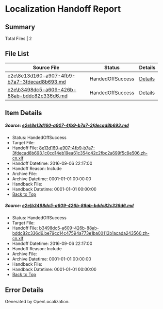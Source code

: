 # <a name='report-top'></a> Localization Handoff Report

## Summary
 Total Files | 2

## File List
 Source File | Status | Details 
 ----------- | ------ | ------- 
 [e2e\8e13d160-a907-4fb9-b7a7-3fdecad8b693.md](https://github.com/OpenLocalizationTestOrg/ol-test0/blob/38dfbd222f8bbad3c316f7e55f7c7a3baab621a5/e2e/8e13d160-a907-4fb9-b7a7-3fdecad8b693.md) | HandedOffSuccess | [Details](#4e9ea9ad0b1e67315966ba8c0ea3f4b39c8301431)
 [e2e\b3498dc5-a609-426b-88ab-bddc82c336d6.md](https://github.com/OpenLocalizationTestOrg/ol-test0/blob/38dfbd222f8bbad3c316f7e55f7c7a3baab621a5/e2e/b3498dc5-a609-426b-88ab-bddc82c336d6.md) | HandedOffSuccess | [Details](#4f0cc7ab27902f1970f060e03deca0fb01cd39682)

## Item Details
##### <a name='4e9ea9ad0b1e67315966ba8c0ea3f4b39c8301431'></a> Source: [e2e\8e13d160-a907-4fb9-b7a7-3fdecad8b693.md](https://github.com/OpenLocalizationTestOrg/ol-test0/blob/38dfbd222f8bbad3c316f7e55f7c7a3baab621a5/e2e/8e13d160-a907-4fb9-b7a7-3fdecad8b693.md)
* Status: HandedOffSuccess
* Target File: 
* Handoff File: [8e13d160-a907-4fb9-b7a7-3fdecad8b693.1c0cd14eb19ea61c354c42c2fbc2a699f5c9e506.zh-cn.xlf](https://github.com/OpenLocalizationTestOrg/ol-test0-handoff/blob/896d0e8206c75ab99706c392aac830e579e3c57e/ol-handoff/OpenLocalizationTestOrg/ol-test0-zhcn/ci/ht/8e13d160-a907-4fb9-b7a7-3fdecad8b693.1c0cd14eb19ea61c354c42c2fbc2a699f5c9e506.zh-cn.xlf)
* Handoff Datetime: 2016-09-06 22:17:00
* Handoff Reason: Include
* Archive File: 
* Archive Datetime: 0001-01-01 00:00:00
* Handback File: 
* Handback Datetime: 0001-01-01 00:00:00
* [Back to Top](#report-top)

##### <a name='4f0cc7ab27902f1970f060e03deca0fb01cd39682'></a> Source: [e2e\b3498dc5-a609-426b-88ab-bddc82c336d6.md](https://github.com/OpenLocalizationTestOrg/ol-test0/blob/38dfbd222f8bbad3c316f7e55f7c7a3baab621a5/e2e/b3498dc5-a609-426b-88ab-bddc82c336d6.md)
* Status: HandedOffSuccess
* Target File: 
* Handoff File: [b3498dc5-a609-426b-88ab-bddc82c336d6.be79cc14c47594a773e1ba00113b1acada243560.zh-cn.xlf](https://github.com/OpenLocalizationTestOrg/ol-test0-handoff/blob/896d0e8206c75ab99706c392aac830e579e3c57e/ol-handoff/OpenLocalizationTestOrg/ol-test0-zhcn/ci/ht/b3498dc5-a609-426b-88ab-bddc82c336d6.be79cc14c47594a773e1ba00113b1acada243560.zh-cn.xlf)
* Handoff Datetime: 2016-09-06 22:17:00
* Handoff Reason: Include
* Archive File: 
* Archive Datetime: 0001-01-01 00:00:00
* Handback File: 
* Handback Datetime: 0001-01-01 00:00:00
* [Back to Top](#report-top)


## Error Details

Generated by OpenLocalization.
